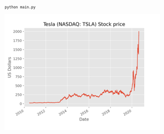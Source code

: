 ```sh
python main.py
```

![Tesla (NASDAQ: TSLA) Stock price (US Dollars) 2010-2020](static/tslaplot.png)
